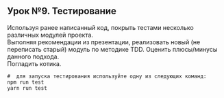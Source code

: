 ## Урок №9. Тестирование

Используя ранее написанный код, покрыть тестами несколько различных модулей проекта.<br/>
Выполняя рекомендации из презентации, реализовать новый (не переписать старый) модуль по методике TDD. Оценить плюсы/минусы данного подхода.<br/>
Погладить котика.

```
#  для запуска тестирования используйте одну из следующих команд:
npm run test
yarn run test
```
